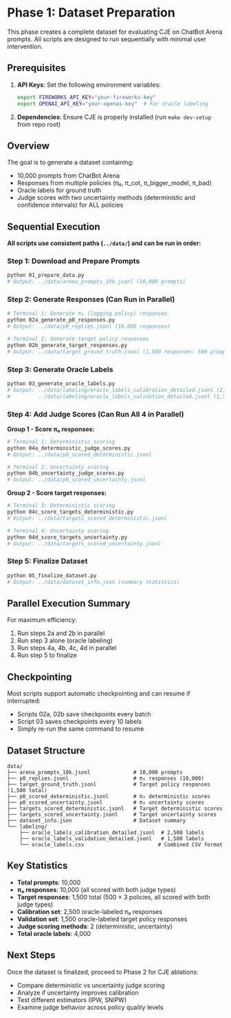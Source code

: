 # Phase 1: Dataset Preparation

This phase creates a complete dataset for evaluating CJE on ChatBot Arena prompts. All scripts are designed to run sequentially with minimal user intervention.

## Prerequisites

1. **API Keys**: Set the following environment variables:
   ```bash
   export FIREWORKS_API_KEY="your-fireworks-key"
   export OPENAI_API_KEY="your-openai-key"  # For oracle labeling
   ```

2. **Dependencies**: Ensure CJE is properly installed (run `make dev-setup` from repo root)

## Overview

The goal is to generate a dataset containing:
- 10,000 prompts from ChatBot Arena
- Responses from multiple policies (π₀, π_cot, π_bigger_model, π_bad)
- Oracle labels for ground truth
- Judge scores with two uncertainty methods (deterministic and confidence intervals) for ALL policies

## Sequential Execution

**All scripts use consistent paths (`../data/`) and can be run in order:**

### Step 1: Download and Prepare Prompts
```bash
python 01_prepare_data.py
# Output: ../data/arena_prompts_10k.jsonl (10,000 prompts)
```

### Step 2: Generate Responses (Can Run in Parallel)
```bash
# Terminal 1: Generate π₀ (logging policy) responses
python 02a_generate_p0_responses.py
# Output: ../data/p0_replies.jsonl (10,000 responses)

# Terminal 2: Generate target policy responses  
python 02b_generate_target_responses.py
# Output: ../data/target_ground_truth.jsonl (1,500 responses: 500 prompts × 3 policies)
```

### Step 3: Generate Oracle Labels
```bash
python 03_generate_oracle_labels.py
# Output: ../data/labeling/oracle_labels_calibration_detailed.jsonl (2,500 labels)
#         ../data/labeling/oracle_labels_validation_detailed.jsonl (1,500 labels)
```

### Step 4: Add Judge Scores (Can Run All 4 in Parallel)

**Group 1 - Score π₀ responses:**
```bash
# Terminal 1: Deterministic scoring
python 04a_deterministic_judge_scores.py
# Output: ../data/p0_scored_deterministic.jsonl

# Terminal 2: Uncertainty scoring
python 04b_uncertainty_judge_scores.py  
# Output: ../data/p0_scored_uncertainty.jsonl
```

**Group 2 - Score target responses:**
```bash
# Terminal 3: Deterministic scoring
python 04c_score_targets_deterministic.py
# Output: ../data/targets_scored_deterministic.jsonl

# Terminal 4: Uncertainty scoring
python 04d_score_targets_uncertainty.py
# Output: ../data/targets_scored_uncertainty.jsonl
```

### Step 5: Finalize Dataset
```bash
python 05_finalize_dataset.py
# Output: ../data/dataset_info.json (summary statistics)
```

## Parallel Execution Summary

For maximum efficiency:
1. Run steps 2a and 2b in parallel
2. Run step 3 alone (oracle labeling)
3. Run steps 4a, 4b, 4c, 4d in parallel
4. Run step 5 to finalize

## Checkpointing

Most scripts support automatic checkpointing and can resume if interrupted:
- Scripts 02a, 02b save checkpoints every batch
- Script 03 saves checkpoints every 10 labels
- Simply re-run the same command to resume

## Dataset Structure

```
data/
├── arena_prompts_10k.jsonl              # 10,000 prompts
├── p0_replies.jsonl                     # π₀ responses (10,000)
├── target_ground_truth.jsonl            # Target policy responses (1,500 total)
├── p0_scored_deterministic.jsonl        # π₀ deterministic scores
├── p0_scored_uncertainty.jsonl          # π₀ uncertainty scores
├── targets_scored_deterministic.jsonl   # Target deterministic scores
├── targets_scored_uncertainty.jsonl     # Target uncertainty scores
├── dataset_info.json                    # Dataset summary
└── labeling/
    ├── oracle_labels_calibration_detailed.jsonl  # 2,500 labels
    ├── oracle_labels_validation_detailed.jsonl   # 1,500 labels
    └── oracle_labels.csv                        # Combined CSV format
```

## Key Statistics

- **Total prompts**: 10,000
- **π₀ responses**: 10,000 (all scored with both judge types)
- **Target responses**: 1,500 total (500 × 3 policies, all scored with both judge types)
- **Calibration set**: 2,500 oracle-labeled π₀ responses
- **Validation set**: 1,500 oracle-labeled target policy responses
- **Judge scoring methods**: 2 (deterministic, uncertainty)
- **Total oracle labels**: 4,000


## Next Steps

Once the dataset is finalized, proceed to Phase 2 for CJE ablations:
- Compare deterministic vs uncertainty judge scoring
- Analyze if uncertainty improves calibration
- Test different estimators (IPW, SNIPW)
- Examine judge behavior across policy quality levels